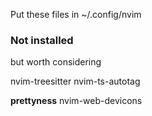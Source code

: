 Put these files in ~/.config/nvim


### Not installed
but worth considering

nvim-treesitter
nvim-ts-autotag

**prettyness**
nvim-web-devicons

